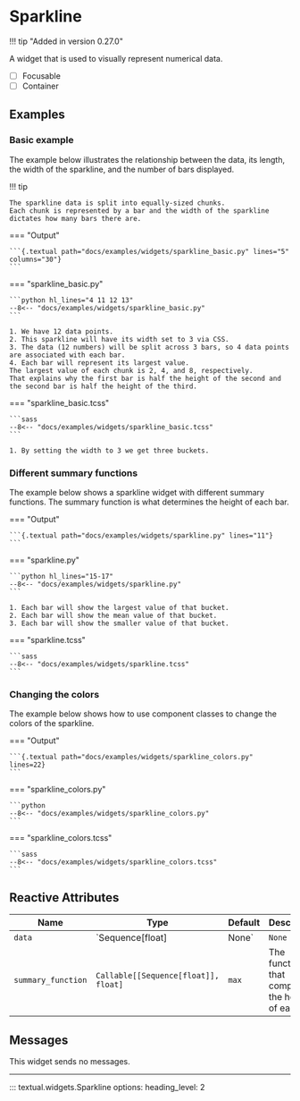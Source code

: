 # Sparkline

!!! tip "Added in version 0.27.0"

A widget that is used to visually represent numerical data.

- [ ] Focusable
- [ ] Container

## Examples

### Basic example

The example below illustrates the relationship between the data, its length, the width of the sparkline, and the number of bars displayed.

!!! tip

    The sparkline data is split into equally-sized chunks.
    Each chunk is represented by a bar and the width of the sparkline dictates how many bars there are.

=== "Output"

    ```{.textual path="docs/examples/widgets/sparkline_basic.py" lines="5" columns="30"}
    ```

=== "sparkline_basic.py"

    ```python hl_lines="4 11 12 13"
    --8<-- "docs/examples/widgets/sparkline_basic.py"
    ```

    1. We have 12 data points.
    2. This sparkline will have its width set to 3 via CSS.
    3. The data (12 numbers) will be split across 3 bars, so 4 data points are associated with each bar.
    4. Each bar will represent its largest value.
    The largest value of each chunk is 2, 4, and 8, respectively.
    That explains why the first bar is half the height of the second and the second bar is half the height of the third.

=== "sparkline_basic.tcss"

    ```sass
    --8<-- "docs/examples/widgets/sparkline_basic.tcss"
    ```

    1. By setting the width to 3 we get three buckets.

### Different summary functions

The example below shows a sparkline widget with different summary functions.
The summary function is what determines the height of each bar.

=== "Output"

    ```{.textual path="docs/examples/widgets/sparkline.py" lines="11"}
    ```

=== "sparkline.py"

    ```python hl_lines="15-17"
    --8<-- "docs/examples/widgets/sparkline.py"
    ```

    1. Each bar will show the largest value of that bucket.
    2. Each bar will show the mean value of that bucket.
    3. Each bar will show the smaller value of that bucket.

=== "sparkline.tcss"

    ```sass
    --8<-- "docs/examples/widgets/sparkline.tcss"
    ```

### Changing the colors

The example below shows how to use component classes to change the colors of the sparkline.

=== "Output"

    ```{.textual path="docs/examples/widgets/sparkline_colors.py" lines=22}
    ```

=== "sparkline_colors.py"

    ```python
    --8<-- "docs/examples/widgets/sparkline_colors.py"
    ```

=== "sparkline_colors.tcss"

    ```sass
    --8<-- "docs/examples/widgets/sparkline_colors.tcss"
    ```


## Reactive Attributes

| Name      | Type  | Default     | Description                                        |
| --------- | ----- | ----------- | -------------------------------------------------- |
| `data` | `Sequence[float] | None` | `None` | The data represented by the sparkline. |
| `summary_function` | `Callable[[Sequence[float]], float]` | `max` | The function that computes the height of each bar. |


## Messages

This widget sends no messages.

---


::: textual.widgets.Sparkline
    options:
      heading_level: 2
